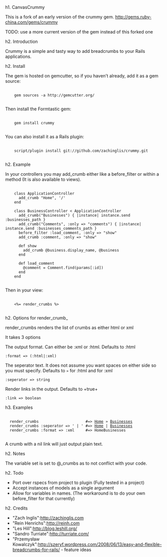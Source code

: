 h1. CanvasCrummy

This is a fork of an early version of the crummy gem.
http://gems.ruby-china.com/gems/crummy

TODO: use a more current version of the gem instead of this forked one

h2. Introduction

Crummy is a simple and tasty way to add breadcrumbs to your Rails applications.

h2. Install

The gem is hosted on gemcutter, so if you haven’t already, add it as a gem source:

<pre>
  <code>
    gem sources -a http://gemcutter.org/
  </code>
</pre>

Then install the Formtastic gem:

<pre>
  <code>
    gem install crummy
  </code>
</pre>

You can also install it as a Rails plugin:

<pre>
  <code>
    script/plugin install git://github.com/zachinglis/crummy.git
  </code>
</pre>

h2. Example

In your controllers you may add_crumb either like a before_filter or within a method (It is also available to views).

<pre>
  <code>
    class ApplicationController
      add_crumb "Home", '/'
    end

    class BusinessController < ApplicationController
      add_crumb("Businesses") { |instance| instance.send :businesses_path }
      add_crumb("Comments", :only => "comments") { |instance| instance.send :businesses_comments_path }
      before_filter :load_comment, :only => "show"
      add_crumb :comment, :only => "show"

      def show
        add_crumb @business.display_name, @business
      end

      def load_comment
        @comment = Comment.find(params[:id])
      end
    end
  </code>
</pre>

Then in your view:

<pre>
  <code>
    <%= render_crumbs %>
  </code>
</pre>

h2. Options for render_crumb_

render_crumbs renders the list of crumbs as either html or xml

It takes 3 options

The output format. Can either be :xml or :html. Defaults to :html

<code>:format => (:html|:xml)</code>

The seperator text. It does not assume you want spaces on either side so you must specify. Defaults to <code>&raquo;</code> for :html and <code><crumb></code> for :xml

<code>:seperator => string</code>

Render links in the output. Defaults to +true+

<code>:link => boolean</code>

h3. Examples

<pre>
 <code>
  render_crumbs                     #=> <a href="/">Home</a> &raquo; <a href="/businesses">Businesses</a>
  render_crumbs :seperator => ' | ' #=> <a href="/">Home</a> | <a href="/businesses">Businesses</a>
  render_crumbs :format => :xml     #=> <crumb href="/">Home</crumb><crumb href="/businesses">Businesses</crumb>
 </code>
</pre>
A crumb with a nil link will just output plain text.

h2. Notes

The variable set is set to @_crumbs as to not conflict with your code.

h2. Todo

* Port over rspecs from project to plugin (Fully tested in a project)
* Accept instances of models as a single argument
* Allow for variables in names. (The workaround is to do your own before_filter for that currently)

h2. Credits

* "Zach Inglis":http://zachinglis.com
* "Rein Henrichs":http://reinh.com
* "Les Hill":http://blog.leshill.org/
* "Sandro Turriate":http://turriate.com/
* "Przemysław Kowalczyk":http://szeryf.wordpress.com/2008/06/13/easy-and-flexible-breadcrumbs-for-rails/ - feature ideas
